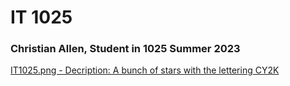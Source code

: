 # IT 1025

### **Christian Allen, Student in 1025 Summer 2023**

[IT1025.png - Decription: A bunch of stars with the lettering CY2K](https://new.express.adobe.com/id/urn:aaid:sc:US:f6e703ed-ffc7-5d34-a4c2-1a5c6b6477cc)
